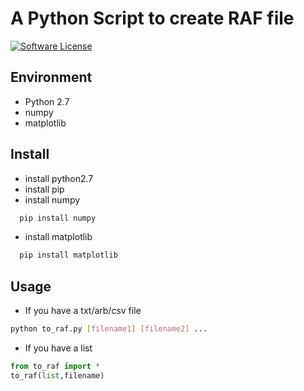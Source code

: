 # A Python Script to create RAF file
[![Software License](https://img.shields.io/badge/license-GPL-brightgreen.svg)](LICENSE)

## Environment
* Python 2.7
* numpy
* matplotlib

## Install
* install python2.7
* install pip
* install numpy
```bash
  pip install numpy
```
* install matplotlib
```bash
  pip install matplotlib
```

## Usage
* If you have a txt/arb/csv file
```bash
python to_raf.py [filename1] [filename2] ...
```

* If you have a list
```python
from to_raf import *
to_raf(list,filename)
```
